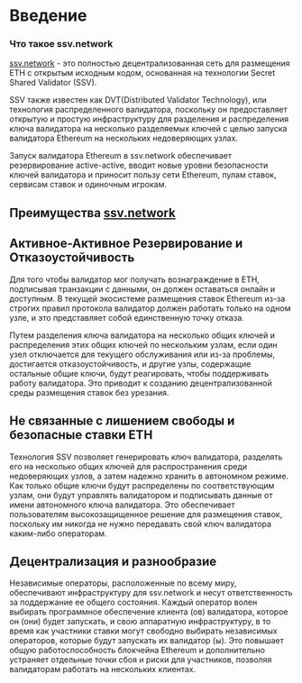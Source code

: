 # Введение

### Что такое ssv.network

<a href="https://ssv.network/">ssv.network</a> - это полностью децентрализованная сеть для размещения ETH с открытым
исходным кодом, основанная на технологии Secret Shared Validator (SSV).

SSV также известен как DVT(Distributed Validator Technology), или технология распределенного валидатора, поскольку он
предоставляет открытую и простую инфраструктуру для разделения и распределения ключа валидатора на несколько разделяемых
ключей с целью запуска валидатора Ethereum на нескольких недоверяющих узлах.

Запуск валидатора Ethereum в ssv.network обеспечивает резервирование active-active, вводит новые уровни безопасности
ключей валидатора и приносит пользу сети Ethereum, пулам ставок, сервисам ставок и одиночным игрокам.

## Преимущества <a href="https://ssv.network/">ssv.network</a>

## Активное-Активное Резервирование и Отказоустойчивость

Для того чтобы валидатор мог получать вознаграждение в ETH, подписывая транзакции с данными, он должен оставаться онлайн
и доступным. В текущей экосистеме размещения ставок Ethereum из-за строгих правил протокола валидатор должен работать
только на одном узле, и это представляет собой единственную точку отказа.

Путем разделения ключа валидатора на несколько общих ключей и распределения этих общих ключей по нескольким узлам, если
один узел отключается для текущего обслуживания или из-за проблемы, достигается отказоустойчивость, и другие узлы,
содержащие остальные общие ключи, будут реагировать, чтобы поддерживать работу валидатора. Это приводит к созданию
децентрализованной среды размещения ставок без урезания.

## Не связанные с лишением свободы и безопасные ставки ETH

Технология SSV позволяет генерировать ключ валидатора, разделять его на несколько общих ключей для распространения среди
недоверяющих узлов, а затем надежно хранить в автономном режиме. Как только общие ключи будут распределены по
соответствующим узлам, они будут управлять валидатором и подписывать данные от имени автономного ключа валидатора. Это
обеспечивает пользователям высокозащищенное решение для размещения ставок, поскольку им никогда не нужно передавать свой
ключ валидатора каким-либо операторам.

## Децентрализация и разнообразие

Независимые операторы, расположенные по всему миру, обеспечивают инфраструктуру для ssv.network и несут ответственность
за поддержание ее общего состояния. Каждый оператор волен выбирать программное обеспечение клиента (ов) валидатора,
которое он (они) будет запускать, и свою аппаратную инфраструктуру, в то время как участники ставки могут свободно
выбирать независимых операторов, которые будут запускать их валидатор (ы). Это повышает общую работоспособность
блокчейна Ethereum и дополнительно устраняет отдельные точки сбоя и риски для участников, позволяя валидаторам работать
на нескольких клиентах.
